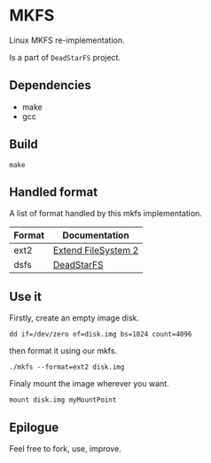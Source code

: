 # MKFS

Linux MKFS re-implementation.

Is a part of `DeadStarFS` project.

## Dependencies

* make
* gcc

## Build

`make`

## Handled format

A list of format handled by this mkfs implementation.

| Format   | Documentation                                                   |
|----------|-----------------------------------------------------------------|
|    ext2  | [Extend FileSystem 2](https://wiki.osdev.org/Ext2)              |
|    dsfs  | [DeadStarFS](doc/dsfs.md)                                       |

## Use it

Firstly, create an empty image disk.

`dd if=/dev/zero of=disk.img bs=1024 count=4096`

then format it using our mkfs.

`./mkfs --format=ext2 disk.img`

Finaly mount the image wherever you want.

`mount disk.img myMountPoint`

## Epilogue

Feel free to fork, use, improve.
